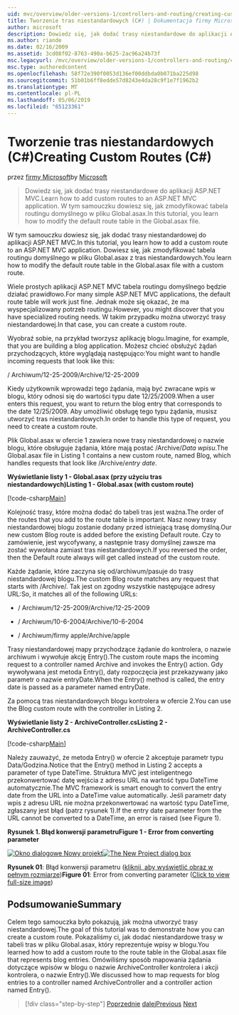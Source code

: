 ```yaml
---
uid: mvc/overview/older-versions-1/controllers-and-routing/creating-custom-routes-cs
title: Tworzenie tras niestandardowych (C#) | Dokumentacja firmy Microsoft
author: microsoft
description: Dowiedz się, jak dodać trasy niestandardowe do aplikacji ASP.NET MVC. W tym samouczku dowiesz się, jak zmodyfikować tabela routingu domyślnego w pliku Global.asax.
ms.author: riande
ms.date: 02/16/2009
ms.assetid: 3cd08f02-8763-490a-b625-2ac96a24b73f
msc.legacyurl: /mvc/overview/older-versions-1/controllers-and-routing/creating-custom-routes-cs
msc.type: authoredcontent
ms.openlocfilehash: 58f72e390f0053d136ef00ddbda0b071ba225d98
ms.sourcegitcommit: 51b01b6ff8edde57d8243e4da28c9f1e7f1962b2
ms.translationtype: MT
ms.contentlocale: pl-PL
ms.lasthandoff: 05/06/2019
ms.locfileid: "65123361"
---
```

# <a name="creating-custom-routes-c"></a><span data-ttu-id="2a1db-104">Tworzenie tras niestandardowych (C#)</span><span class="sxs-lookup"><span data-stu-id="2a1db-104">Creating Custom Routes (C#)</span></span>

<span data-ttu-id="2a1db-105">przez [firmy Microsoft](https://github.com/microsoft)</span><span class="sxs-lookup"><span data-stu-id="2a1db-105">by [Microsoft](https://github.com/microsoft)</span></span>

> <span data-ttu-id="2a1db-106">Dowiedz się, jak dodać trasy niestandardowe do aplikacji ASP.NET MVC.</span><span class="sxs-lookup"><span data-stu-id="2a1db-106">Learn how to add custom routes to an ASP.NET MVC application.</span></span> <span data-ttu-id="2a1db-107">W tym samouczku dowiesz się, jak zmodyfikować tabela routingu domyślnego w pliku Global.asax.</span><span class="sxs-lookup"><span data-stu-id="2a1db-107">In this tutorial, you learn how to modify the default route table in the Global.asax file.</span></span>

<span data-ttu-id="2a1db-108">W tym samouczku dowiesz się, jak dodać trasy niestandardowej do aplikacji ASP.NET MVC.</span><span class="sxs-lookup"><span data-stu-id="2a1db-108">In this tutorial, you learn how to add a custom route to an ASP.NET MVC application.</span></span> <span data-ttu-id="2a1db-109">Dowiesz się, jak zmodyfikować tabela routingu domyślnego w pliku Global.asax z tras niestandardowych.</span><span class="sxs-lookup"><span data-stu-id="2a1db-109">You learn how to modify the default route table in the Global.asax file with a custom route.</span></span>

<span data-ttu-id="2a1db-110">Wiele prostych aplikacji ASP.NET MVC tabela routingu domyślnego będzie działać prawidłowo.</span><span class="sxs-lookup"><span data-stu-id="2a1db-110">For many simple ASP.NET MVC applications, the default route table will work just fine.</span></span> <span data-ttu-id="2a1db-111">Jednak może się okazać, że ma wyspecjalizowany potrzeb routingu.</span><span class="sxs-lookup"><span data-stu-id="2a1db-111">However, you might discover that you have specialized routing needs.</span></span> <span data-ttu-id="2a1db-112">W takim przypadku można utworzyć trasy niestandardowej.</span><span class="sxs-lookup"><span data-stu-id="2a1db-112">In that case, you can create a custom route.</span></span>

<span data-ttu-id="2a1db-113">Wyobraź sobie, na przykład tworzysz aplikację blogu.</span><span class="sxs-lookup"><span data-stu-id="2a1db-113">Imagine, for example, that you are building a blog application.</span></span> <span data-ttu-id="2a1db-114">Możesz chcieć obsłużyć żądań przychodzących, które wyglądają następująco:</span><span class="sxs-lookup"><span data-stu-id="2a1db-114">You might want to handle incoming requests that look like this:</span></span>

<span data-ttu-id="2a1db-115">/ Archiwum/12-25-2009</span><span class="sxs-lookup"><span data-stu-id="2a1db-115">/Archive/12-25-2009</span></span>

<span data-ttu-id="2a1db-116">Kiedy użytkownik wprowadzi tego żądania, mają być zwracane wpis w blogu, który odnosi się do wartości typu date 12/25/2009.</span><span class="sxs-lookup"><span data-stu-id="2a1db-116">When a user enters this request, you want to return the blog entry that corresponds to the date 12/25/2009.</span></span> <span data-ttu-id="2a1db-117">Aby umożliwić obsługę tego typu żądania, musisz utworzyć tras niestandardowych.</span><span class="sxs-lookup"><span data-stu-id="2a1db-117">In order to handle this type of request, you need to create a custom route.</span></span>

<span data-ttu-id="2a1db-118">Plik Global.asax w ofercie 1 zawiera nowe trasy niestandardowej o nazwie blogu, które obsługuje żądania, które mają postać /Archive/*Data wpisu*.</span><span class="sxs-lookup"><span data-stu-id="2a1db-118">The Global.asax file in Listing 1 contains a new custom route, named Blog, which handles requests that look like /Archive/*entry date*.</span></span>

<span data-ttu-id="2a1db-119">**Wyświetlanie listy 1 - Global.asax (przy użyciu tras niestandardowych)**</span><span class="sxs-lookup"><span data-stu-id="2a1db-119">**Listing 1 - Global.asax (with custom route)**</span></span>

[!code-csharp[Main](creating-custom-routes-cs/samples/sample1.cs)]

<span data-ttu-id="2a1db-120">Kolejność trasy, które można dodać do tabeli tras jest ważna.</span><span class="sxs-lookup"><span data-stu-id="2a1db-120">The order of the routes that you add to the route table is important.</span></span> <span data-ttu-id="2a1db-121">Nasz nowy trasy niestandardowej blogu zostanie dodany przed istniejącą trasę domyślną.</span><span class="sxs-lookup"><span data-stu-id="2a1db-121">Our new custom Blog route is added before the existing Default route.</span></span> <span data-ttu-id="2a1db-122">Czy to zamówienie, jest wycofywany, a następnie trasy domyślnej zawsze ma zostać wywołana zamiast tras niestandardowych.</span><span class="sxs-lookup"><span data-stu-id="2a1db-122">If you reversed the order, then the Default route always will get called instead of the custom route.</span></span>

<span data-ttu-id="2a1db-123">Każde żądanie, które zaczyna się od/archiwum/pasuje do trasy niestandardowej blogu.</span><span class="sxs-lookup"><span data-stu-id="2a1db-123">The custom Blog route matches any request that starts with /Archive/.</span></span> <span data-ttu-id="2a1db-124">Tak jest on zgodny wszystkie następujące adresy URL:</span><span class="sxs-lookup"><span data-stu-id="2a1db-124">So, it matches all of the following URLs:</span></span>

- <span data-ttu-id="2a1db-125">/ Archiwum/12-25-2009</span><span class="sxs-lookup"><span data-stu-id="2a1db-125">/Archive/12-25-2009</span></span>

- <span data-ttu-id="2a1db-126">/ Archiwum/10-6-2004</span><span class="sxs-lookup"><span data-stu-id="2a1db-126">/Archive/10-6-2004</span></span>

- <span data-ttu-id="2a1db-127">/ Archiwum/firmy apple</span><span class="sxs-lookup"><span data-stu-id="2a1db-127">/Archive/apple</span></span>

<span data-ttu-id="2a1db-128">Trasy niestandardowej mapy przychodzące żądanie do kontrolera, o nazwie archiwum i wywołuje akcję Entry().</span><span class="sxs-lookup"><span data-stu-id="2a1db-128">The custom route maps the incoming request to a controller named Archive and invokes the Entry() action.</span></span> <span data-ttu-id="2a1db-129">Gdy wywoływana jest metoda Entry(), daty rozpoczęcia jest przekazywany jako parametr o nazwie entryDate.</span><span class="sxs-lookup"><span data-stu-id="2a1db-129">When the Entry() method is called, the entry date is passed as a parameter named entryDate.</span></span>

<span data-ttu-id="2a1db-130">Za pomocą tras niestandardowych blogu kontrolera w ofercie 2.</span><span class="sxs-lookup"><span data-stu-id="2a1db-130">You can use the Blog custom route with the controller in Listing 2.</span></span>

<span data-ttu-id="2a1db-131">**Wyświetlanie listy 2 - ArchiveController.cs**</span><span class="sxs-lookup"><span data-stu-id="2a1db-131">**Listing 2 - ArchiveController.cs**</span></span>

[!code-csharp[Main](creating-custom-routes-cs/samples/sample2.cs)]

<span data-ttu-id="2a1db-132">Należy zauważyć, że metoda Entry() w ofercie 2 akceptuje parametr typu Data/Godzina.</span><span class="sxs-lookup"><span data-stu-id="2a1db-132">Notice that the Entry() method in Listing 2 accepts a parameter of type DateTime.</span></span> <span data-ttu-id="2a1db-133">Struktura MVC jest inteligentnego przekonwertować datę wejścia z adresu URL na wartość typu DateTime automatycznie.</span><span class="sxs-lookup"><span data-stu-id="2a1db-133">The MVC framework is smart enough to convert the entry date from the URL into a DateTime value automatically.</span></span> <span data-ttu-id="2a1db-134">Jeśli parametr daty wpis z adresu URL nie można przekonwertować na wartość typu DateTime, zgłaszany jest błąd (patrz rysunek 1).</span><span class="sxs-lookup"><span data-stu-id="2a1db-134">If the entry date parameter from the URL cannot be converted to a DateTime, an error is raised (see Figure 1).</span></span>

<span data-ttu-id="2a1db-135">**Rysunek 1. Błąd konwersji parametru**</span><span class="sxs-lookup"><span data-stu-id="2a1db-135">**Figure 1 - Error from converting parameter**</span></span>

<span data-ttu-id="2a1db-136">[![Okno dialogowe Nowy projekt](creating-custom-routes-cs/_static/image1.jpg)](creating-custom-routes-cs/_static/image1.png)</span><span class="sxs-lookup"><span data-stu-id="2a1db-136">[![The New Project dialog box](creating-custom-routes-cs/_static/image1.jpg)](creating-custom-routes-cs/_static/image1.png)</span></span>

<span data-ttu-id="2a1db-137">**Rysunek 01**: Błąd konwersji parametru ([kliknij, aby wyświetlić obraz w pełnym rozmiarze](creating-custom-routes-cs/_static/image2.png))</span><span class="sxs-lookup"><span data-stu-id="2a1db-137">**Figure 01**: Error from converting parameter ([Click to view full-size image](creating-custom-routes-cs/_static/image2.png))</span></span>

## <a name="summary"></a><span data-ttu-id="2a1db-138">Podsumowanie</span><span class="sxs-lookup"><span data-stu-id="2a1db-138">Summary</span></span>

<span data-ttu-id="2a1db-139">Celem tego samouczka było pokazują, jak można utworzyć trasy niestandardowej.</span><span class="sxs-lookup"><span data-stu-id="2a1db-139">The goal of this tutorial was to demonstrate how you can create a custom route.</span></span> <span data-ttu-id="2a1db-140">Pokazaliśmy ci, jak dodać niestandardowe trasy w tabeli tras w pliku Global.asax, który reprezentuje wpisy w blogu.</span><span class="sxs-lookup"><span data-stu-id="2a1db-140">You learned how to add a custom route to the route table in the Global.asax file that represents blog entries.</span></span> <span data-ttu-id="2a1db-141">Omówiliśmy sposób mapowania żądania dotyczące wpisów w blogu o nazwie ArchiveController kontrolera i akcji kontrolera, o nazwie Entry().</span><span class="sxs-lookup"><span data-stu-id="2a1db-141">We discussed how to map requests for blog entries to a controller named ArchiveController and a controller action named Entry().</span></span>

> [!div class="step-by-step"]
> <span data-ttu-id="2a1db-142">[Poprzednie](aspnet-mvc-controllers-overview-cs.md)
> [dalej](creating-a-route-constraint-cs.md)</span><span class="sxs-lookup"><span data-stu-id="2a1db-142">[Previous](aspnet-mvc-controllers-overview-cs.md)
[Next](creating-a-route-constraint-cs.md)</span></span>
